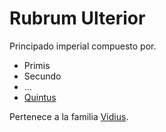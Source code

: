 # Rubrum Ulterior

Principado imperial compuesto por.

- Primis
- Secundo
- ...
- [Quintus](Quintus.md)

Pertenece a la familia [Vidius](../personajes/Jayce.md).